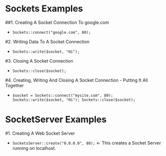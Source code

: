 # Sockets Examples


##1. Creating A Socket Connection To google.com

- `Sockets::connect("google.com", 80);`

#2. Writing Data To A Socket Connection

- `Sockets::write($socket, "Hi");`

#3. Closing A Socket Connection

- `Sockets::close($socket);`

#4. Creating, Writing And Closing A Socket Connection - Putting It All Together

- `$socket = Sockets::connect("mysite.com", 80); Sockets::write($socket, "Hi"); Sockets::close($socket);`


# SocketServer Examples

#1. Creating A Web Socket Server

- `SocketsServer::create("0.0.0.0", 80);` <- This creates a Socket Server running on localhost.


